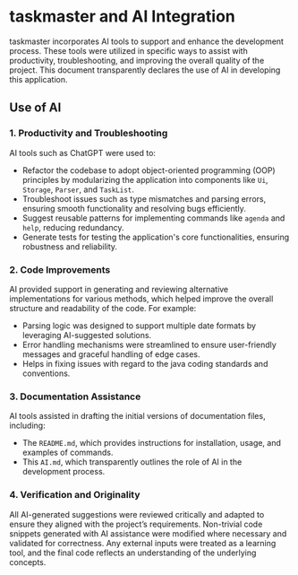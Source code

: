 # taskmaster and AI Integration

taskmaster incorporates AI tools to support and enhance the development process. These tools were utilized in specific ways to assist with productivity, troubleshooting, and improving the overall quality of the project. This document transparently declares the use of AI in developing this application.

## Use of AI

### 1. Productivity and Troubleshooting
AI tools such as ChatGPT were used to:
- Refactor the codebase to adopt object-oriented programming (OOP) principles by modularizing the application into components like `Ui`, `Storage`, `Parser`, and `TaskList`.
- Troubleshoot issues such as type mismatches and parsing errors, ensuring smooth functionality and resolving bugs efficiently.
- Suggest reusable patterns for implementing commands like `agenda` and `help`, reducing redundancy.
- Generate tests for testing the application's core functionalities, ensuring robustness and reliability.

### 2. Code Improvements
AI provided support in generating and reviewing alternative implementations for various methods, which helped improve the overall structure and readability of the code. For example:
- Parsing logic was designed to support multiple date formats by leveraging AI-suggested solutions.
- Error handling mechanisms were streamlined to ensure user-friendly messages and graceful handling of edge cases.
- Helps in fixing issues with regard to the java coding standards and conventions.
### 3. Documentation Assistance
AI tools assisted in drafting the initial versions of documentation files, including:
- The `README.md`, which provides instructions for installation, usage, and examples of commands.
- This `AI.md`, which transparently outlines the role of AI in the development process.

### 4. Verification and Originality
All AI-generated suggestions were reviewed critically and adapted to ensure they aligned with the project’s requirements. Non-trivial code snippets generated with AI assistance were modified where necessary and validated for correctness. Any external inputs were treated as a learning tool, and the final code reflects an understanding of the underlying concepts.


